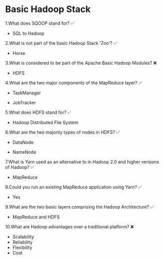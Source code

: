 # Basic Hadoop Stack

1.What does SQOOP stand for? ✅

- SQL to Hadoop

2.What is not part of the basic Hadoop Stack 'Zoo'? ✅
- Horse

3.What is considered to be part of the Apache Basic Hadoop Modules? ❌

- HDFS

4.What are the two major components of the MapReduce layer? ✅

- TaskManager

- JobTracker

5.What does HDFS stand for? ✅

- Hadoop Distributed File System

6.What are the two majority types of nodes in HDFS? ✅

- DataNode

- NameNode

7.What is Yarn used as an alternative to in Hadoop 2.0 and higher versions of Hadoop? ✅

- MapReduce

8.Could you run an existing MapReduce application using Yarn? ✅

- Yes

9.What are the two basic layers comprising the Hadoop Architecture? ✅

- MapReduce and HDFS

10.What are Hadoop advantages over a traditional platform? ❌

- Scalability
- Reliability
- Flexibility
- Cost
